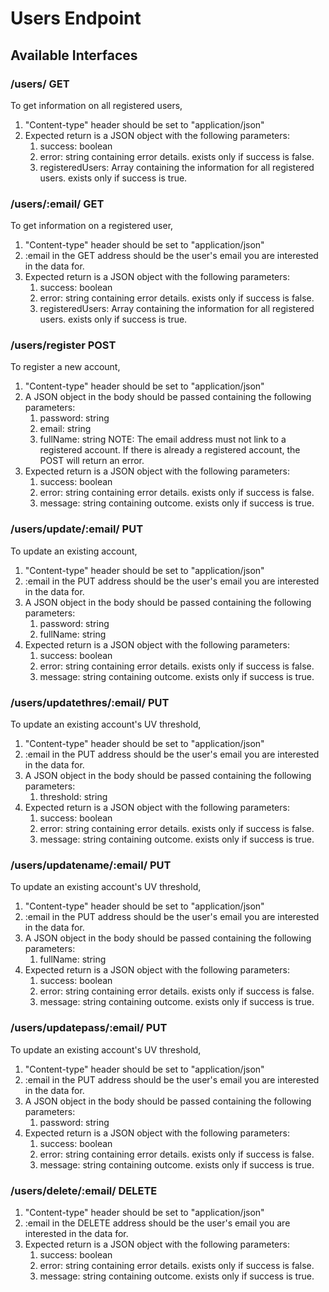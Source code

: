 # Users Endpoint

## Available Interfaces

### /users/ GET

To get information on all registered users,
1. "Content-type" header should be set to "application/json"
2. Expected return is a JSON object with the following parameters:
    1. success: boolean
    2. error: string containing error details. exists only if success is false.
    3. registeredUsers: Array containing the information for all registered users. exists only if success is true.

### /users/:email/ GET

To get information on a registered user,
1. "Content-type" header should be set to "application/json"
2. :email in the GET address should be the user's email you are interested in the data for.
3. Expected return is a JSON object with the following parameters:
    1. success: boolean
    2. error: string containing error details. exists only if success is false.
    3. registeredUsers: Array containing the information for all registered users. exists only if success is true.

### /users/register POST

To register a new account,
1. "Content-type" header should be set to "application/json"
2. A JSON object in the body should be passed containing the following parameters:
    1. password: string
    2. email: string
    3. fullName: string
    NOTE: The email address must not link to a registered account. If there is already a registered account, the POST will return an error.
3. Expected return is a JSON object with the following parameters:
    1. success: boolean
    2. error: string containing error details. exists only if success is false.
    3. message: string containing outcome. exists only if success is true.

### /users/update/:email/ PUT
To update an existing account,
1. "Content-type" header should be set to "application/json"
2. :email in the PUT address should be the user's email you are interested in the data for.
3. A JSON object in the body should be passed containing the following parameters:
    1. password: string
    3. fullName: string
4. Expected return is a JSON object with the following parameters:
    1. success: boolean
    2. error: string containing error details. exists only if success is false.
    3. message: string containing outcome. exists only if success is true.

### /users/updatethres/:email/ PUT
To update an existing account's UV threshold,
1. "Content-type" header should be set to "application/json"
2. :email in the PUT address should be the user's email you are interested in the data for.
3. A JSON object in the body should be passed containing the following parameters:
    1. threshold: string
4. Expected return is a JSON object with the following parameters:
    1. success: boolean
    2. error: string containing error details. exists only if success is false.
    3. message: string containing outcome. exists only if success is true.

### /users/updatename/:email/ PUT
To update an existing account's UV threshold,
1. "Content-type" header should be set to "application/json"
2. :email in the PUT address should be the user's email you are interested in the data for.
3. A JSON object in the body should be passed containing the following parameters:
    1. fullName: string
4. Expected return is a JSON object with the following parameters:
    1. success: boolean
    2. error: string containing error details. exists only if success is false.
    3. message: string containing outcome. exists only if success is true.

### /users/updatepass/:email/ PUT
To update an existing account's UV threshold,
1. "Content-type" header should be set to "application/json"
2. :email in the PUT address should be the user's email you are interested in the data for.
3. A JSON object in the body should be passed containing the following parameters:
    1. password: string
4. Expected return is a JSON object with the following parameters:
    1. success: boolean
    2. error: string containing error details. exists only if success is false.
    3. message: string containing outcome. exists only if success is true.

### /users/delete/:email/ DELETE
1. "Content-type" header should be set to "application/json"
2. :email in the DELETE address should be the user's email you are interested in the data for.
3. Expected return is a JSON object with the following parameters:
    1. success: boolean
    2. error: string containing error details. exists only if success is false.
    3. message: string containing outcome. exists only if success is true.